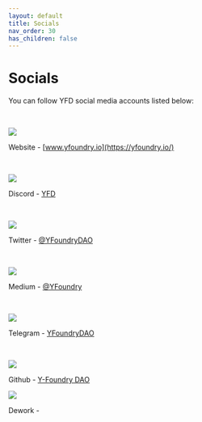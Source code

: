 ```yaml
---
layout: default
title: Socials
nav_order: 30
has_children: false
---
```


Socials
=======

You can follow YFD social media accounts listed below:

​

![](https://1019052427-files.gitbook.io/~/files/v0/b/gitbook-x-prod.appspot.com/o/spaces%2FzeCUvNp4zqe4NEKS0jlu%2Fuploads%2FPFYJjceSb17vhf28GxAw%2FUntitled%20design.png?alt=media&token=ab783e5d-40dc-4cbe-bc6b-7e30538dfd65)

Website - [www.yfoundry.io](https://yfoundry.io/)​

​

![](https://1019052427-files.gitbook.io/~/files/v0/b/gitbook-x-prod.appspot.com/o/spaces%2FzeCUvNp4zqe4NEKS0jlu%2Fuploads%2FOCXWs56dLk7GJoUIiNKo%2Fimage.png?alt=media&token=a0cd7798-4350-40f2-80a1-12709caeb796)

Discord - [YFD](https://discord.com/invite/yfd)​

​

![](https://1019052427-files.gitbook.io/~/files/v0/b/gitbook-x-prod.appspot.com/o/spaces%2FzeCUvNp4zqe4NEKS0jlu%2Fuploads%2Fl6z9hYQ0mZ8DqS8IAaLs%2Fimage.png?alt=media&token=feecb5b1-e8d2-4ea9-aab8-537549203e69)

Twitter - [@YFoundryDAO](https://twitter.com/YFoundryDAO)​

​

![](https://1019052427-files.gitbook.io/~/files/v0/b/gitbook-x-prod.appspot.com/o/spaces%2FzeCUvNp4zqe4NEKS0jlu%2Fuploads%2Fy4jQVkfn8rZaJXl4lvxN%2Fimage-removebg-preview.png?alt=media&token=5b361c27-027a-4a21-a31b-a2b3b6303df1)

Medium - [@YFoundry](https://medium.com/@yfoundry)​

​

![](https://1019052427-files.gitbook.io/~/files/v0/b/gitbook-x-prod.appspot.com/o/spaces%2FzeCUvNp4zqe4NEKS0jlu%2Fuploads%2FY95GYOylOBprmSitY5Lj%2Fimage.png?alt=media&token=fa8893a4-d2c5-4d44-ab01-6664a3cd7e29)

Telegram - [YFoundryDAO](https://t.me/yfoundrydao)​

​

![](https://1019052427-files.gitbook.io/~/files/v0/b/gitbook-x-prod.appspot.com/o/spaces%2FzeCUvNp4zqe4NEKS0jlu%2Fuploads%2FRvGSeVVOGZv3SMtqH8hv%2FUntitled%20design%20(1).png?alt=media&token=1a112478-f14f-4bb8-a0f9-0613ac7acbe0)

Github - [Y-Foundry DAO](https://github.com/Y-Foundry-Dao)​

![](https://1019052427-files.gitbook.io/~/files/v0/b/gitbook-x-prod.appspot.com/o/spaces%2FzeCUvNp4zqe4NEKS0jlu%2Fuploads%2FV0jRuLWJnswss2pQQUMC%2Fimage.png?alt=media&token=00cfe021-3cb4-4811-8e25-280998c086e0)

Dework -[](https://app.dework.xyz/y-foundry-dao)